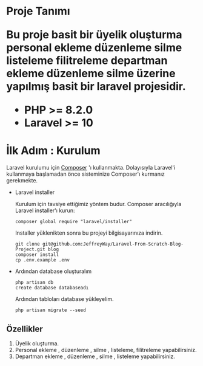 <h1>Proje Tanımı</p>
<p>
 Bu proje basit bir üyelik oluşturma personal ekleme düzenleme silme listeleme filitreleme departman ekleme düzenleme silme üzerine yapılmış basit bir laravel projesidir.
 </p>
 
<ul dir="auto">
<li>PHP &gt;= 8.2.0</li>
<li>Laravel &gt;= 10</li>
</ul>

<h1>İlk Adım : Kurulum</h1>

Laravel kurulumu için <a href="https://getcomposer.org/">Composer</a> 'ı kullanmakta. Dolayısıyla Laravel'i kullanmaya başlamadan önce sisteminize Composer'ı kurmanız gerekmekte.

<ul dir="auto">
<li>
<p dir="auto">Laravel installer</p>
<p dir="auto">Kurulum için tavsiye ettiğimiz yöntem budur.
Composer aracılığıyla Laravel installer'ı kurun:</p>
<p dir="auto"><code>composer global require "laravel/installer"</code></p>
<p dir="auto">Installer yüklenikten sonra bu projeyi bilgisayarınıza indirin.

<pre class="notranslate"><code>git clone git@github.com:JeffreyWay/Laravel-From-Scratch-Blog-Project.git blog
composer install
cp .env.example .env</code>
</pre>  
    
</p>
</li>
<li>
<p dir="auto">Ardından database oluşturalım
 <pre class="notranslate"><code>php artisan db
create database databaseadı</code>
</pre>
 </p>
 
   Ardından tabloları database yükleyelim.
<pre class="notranslate"><code>php artisan migrate --seed</code>
</pre>
</li>
</ul>

<h2>Özellikler</h2>
<ol dir="auto">
<li>Üyelik oluşturma.</li>
<li>Personal ekleme , düzenleme , silme , listeleme, filitreleme yapabilirsiniz.</li>
 <li>Departman ekleme , düzenleme , silme , listeleme yapabilirsiniz.</li>
</ol>

